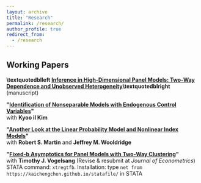 ```yaml
---
layout: archive
title: "Research"
permalink: /research/
author_profile: true
redirect_from:
  - /research
---
```


## Working Papers

**\textquotedblleft [Inference in High-Dimensional Panel Models: Two-Way Dependence and Unobserved Heterogeneity](https://www.dropbox.com/scl/fi/zsz4p3bh2kizgu2qg6g69/TW_DML_LASSO_CRE.pdf?rlkey=gtj1rsquwf142k7ekzq38ajl4&st=5ar4902h&dl=0)\textquotedblright** (manuscript)

**"[Identification of Nonseparable Models with Endogenous Control Variables](https://arxiv.org/abs/2401.14395)"**\
with **Kyoo il Kim**

 **"[Another Look at the Linear Probability Model and Nonlinear Index Models](https://arxiv.org/abs/2308.15338)"**\
 with **Robert S. Martin** and **Jeffrey M. Wooldridge**

 **"[Fixed-b Asymptotics for Panel Models with Two-Way Clustering](https://arxiv.org/abs/2309.08707)"**\
with **Timothy J. Vogelsang** (Revise & resubmit at *Journal of Econometrics*) \
STATA command: ``xtregtfb``. Installation: type ``net from https://kaichengchen.github.io/statafile/`` in STATA

